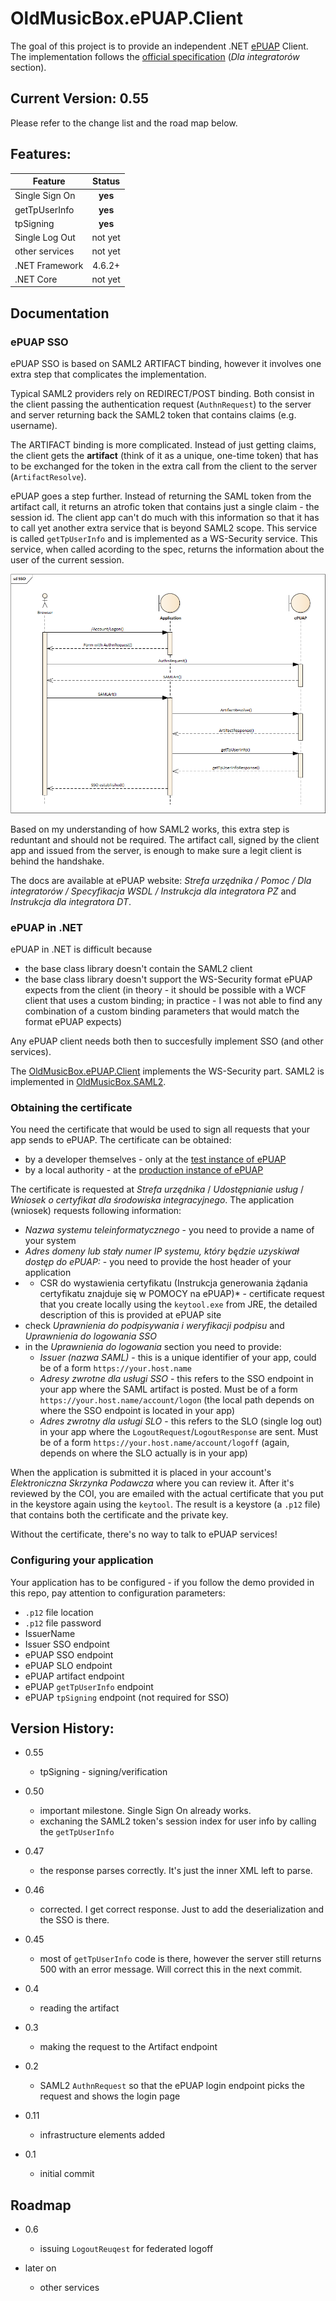 # OldMusicBox.ePUAP.Client

The goal of this project is to provide an independent .NET [ePUAP](https://epuap.gov.pl/wps/portal/english) Client. The implementation follows the 
[official specification](https://epuap.gov.pl/wps/portal/strefa-urzednika/pomoc_urzednik/) (*Dla integratorów* section).

## Current Version: 0.55

Please refer to the change list and the road map below.

## Features:

|  Feature  | Status |
|----|:---:|
|Single Sign On|**yes**|
|getTpUserInfo|**yes**|
|tpSigning|**yes**|
|Single Log Out|not yet|
|other services|not yet|
|.NET Framework|4.6.2+|
|.NET Core|not yet|

## Documentation

### ePUAP SSO

ePUAP SSO is based on SAML2 ARTIFACT binding, however it involves one extra step that complicates the implementation. 

Typical SAML2 providers rely on REDIRECT/POST binding. Both consist in the client passing the authentication request (`AuthnRequest`) to the server and server returning back the SAML2 token that contains claims (e.g. username).

The ARTIFACT binding is more complicated. Instead of just getting claims, the client gets the **artifact** (think of it as a unique, one-time token) that has to be exchanged for the token in the extra call from the client to the server (`ArtifactResolve`).

ePUAP goes a step further. Instead of returning the SAML token from the artifact call, it returns an atrofic token that contains just a single claim - the session id. The client app can't do much with this information so that it has to call yet another extra service that is beyond SAML2 scope. This service is called `getTpUserInfo` and is implemented as a WS-Security service. This service, when called acording to the spec, returns the information about the user of the current session.

![ePUAP SSO on sequence diagram](ePUAP_SSO.png)

Based on my understanding of how SAML2 works, this extra step is reduntant and should not be required. The artifact call, signed by the client app and issued from the server, is enough to make sure a legit client is behind the handshake. 

The docs are available at ePUAP website: *Strefa urzędnika / Pomoc / Dla integratorów / Specyfikacja WSDL / Instrukcja dla integratora PZ* and *Instrukcja dla integratora DT*.

### ePUAP in .NET

ePUAP in .NET is difficult because

* the base class library doesn't contain the SAML2 client
* the base class library doesn't support the WS-Security format ePUAP expects from the client (in theory - it should be possible with a WCF client that uses a custom binding; in practice - I was not able to find any combination of a custom binding parameters that would match the format ePUAP expects)

Any ePUAP client needs both then to succesfully implement SSO (and other services).

The [OldMusicBox.ePUAP.Client](https://github.com/wzychla/OldMusicBox.ePUAP.Client) implements the WS-Security part. SAML2 is implemented in [OldMusicBox.SAML2](https://github.com/wzychla/OldMusicBox.Saml2).

### Obtaining the certificate

You need the certificate that would be used to sign all requests that your app sends to ePUAP. The certificate can be obtained:
* by a developer themselves - only at the [test instance of ePUAP](https://int.epuap.gov.pl)
* by a local authority - at the [production instance of ePUAP](https://epuap.gov.pl)

The certificate is requested at *Strefa urzędnika* / *Udostępnianie usług* / *Wniosek o certyfikat dla środowiska integracyjnego*. The application (wniosek) requests following information:
* *Nazwa systemu teleinformatycznego* - you need to provide a name of your system
* *Adres domeny lub stały numer IP systemu, który będzie uzyskiwał dostęp do ePUAP:* - you need to provide the host header of your application
* * CSR do wystawienia certyfikatu (Instrukcja generowania żądania certyfikatu znajduje się w POMOCY na ePUAP)* - certificate request that you create locally using the `keytool.exe` from JRE, the detailed description of this is provided at ePUAP site 
* check *Uprawnienia do podpisywania i weryfikacji podpisu* and *Uprawnienia do logowania SSO*
* in the *Uprawnienia do logowania* section you need to provide:
    * *Issuer (nazwa SAML)* - this is a unique identifier of your app, could be of a form `https://your.host.name`
    * *Adresy zwrotne dla usługi SSO* - this refers to the SSO endpoint in your app where the SAML artifact is posted. Must be of a form `https://your.host.name/account/logon` (the local path depends on where the SSO endpoint is located in your app)
    * *Adres zwrotny dla usługi SLO* - this refers to the SLO (single log out) in your app where the `LogoutRequest`/`LogoutResponse` are sent. Must be of a form `https://your.host.name/account/logoff` (again, depends on where the SLO actually is in your app)

When the application is submitted it is placed in your account's *Elektroniczna Skrzynka Podawcza* where you can review it. After it's reviewed by the COI, you are emailed with the actual certificate that you put in the keystore again using the `keytool`. The result is a keystore (a `.p12` file) that contains both the certificate and the private key.

Without the certificate, there's no way to talk to ePUAP services!

### Configuring your application

Your application has to be configured - if you follow the demo provided in this repo, pay attention to configuration parameters:

* `.p12` file location
* `.p12` file password
* IssuerName
* Issuer SSO endpoint
* ePUAP SSO endpoint
* ePUAP SLO endpoint
* ePUAP artifact endpoint
* ePUAP `getTpUserInfo` endpoint
* ePUAP `tpSigning` endpoint (not required for SSO)

## Version History:

* 0.55
    * tpSigning - signing/verification 

* 0.50
    - important milestone. Single Sign On already works.
    - exchaning the SAML2 token's session index for user info by calling the `getTpUserInfo`

* 0.47
    - the response parses correctly. It's just the inner XML left to parse.

* 0.46
    - corrected. I get correct response. Just to add the deserialization
    and the SSO is there.

* 0.45
	- most of `getTpUserInfo` code is there, however the server
    still returns 500 with an error message. Will correct this in the
    next commit.

* 0.4
    - reading the artifact

* 0.3
    - making the request to the Artifact endpoint

* 0.2
    - SAML2 `AuthnRequest` so that the ePUAP login endpoint picks the request and shows the login page

* 0.11
    - infrastructure elements added

* 0.1

    - initial commit 

## Roadmap

* 0.6
    - issuing `LogoutReuqest` for federated logoff

* later on

    * other services
